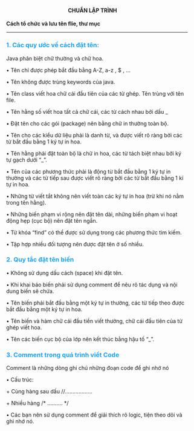 <h4 style="text-align:center;">CHUẨN LẬP TRÌNH</h4>
<ul> <strong>Cách tổ chức và lưu tên flie, thư mục</strong></pl>
<hr>
<h3 style="color:#1aa3ff;">1. Các quy ước về cách đặt tên:</h3>
<p>Java phân biệt chữ thường và chữ hoa.</p>
<p>•	Tên chỉ được phép bắt đầu bằng A-Z, a-z , $ , …</p>
<p>•	Tên không được trùng keywords của java.</p>
<p>•	Tên class viết hoa chữ cái đầu tiên của các từ ghép. Tên trùng với tên file.</p>
<p>•	Tên hằng số viết hoa tất cả chữ cái, các từ cách nhau bởi dấu _</p>
<p>•	Đặt tên cho các gói (package) nên bằng chữ in thường toàn bộ.</p>
<p>•	Tên cho các kiểu dữ liệu phải là danh từ, và được viết rõ ràng bởi các từ bắt đầu bằng 1 ký tự in hoa.</p>
<p>•	Tên hằng phải đặt toàn bộ là chữ in hoa, các từ tách biệt nhau bởi ký tự gạch dưới “_”.</p>
<p>•	Tên của các phương thức phải là động từ bắt đầu bằng 1 ký tự in thường và các từ tiếp sau được viết rõ ràng bởi các từ bắt đầu bằng 1 kí tự in hoa.</p>    
<p>•	Những từ viết tắt không nên viết toàn các ký tự in hoa (trừ khi nó nằm trong tên hằng).</p>
<p>•	Những biến phạm vi rộng nên đặt tên dài, những biến phạm vi hoạt động hẹp (cục bộ) nên đặt tên ngắn.</p>
<p>•	Từ khóa “find” có thể được sử dụng trong các phương thức tìm kiếm.</p>
<p>•	Tập hợp nhiều đối tượng nên được đặt tên ở số nhiều.</p>
<h3 style="color:#1aa3ff;">2.	Quy tắc đặt tên biến</h3>
<p>•	Không sử dụng dấu cách (space) khi đặt tên.</p>
<p>•	Khi khai báo biến phải sử dụng comment để nêu rõ tác dụng và nội dung biến sẽ chứa.</p>
<p>•	Tên biến phải bắt đầu bằng một ký tự in thường, các từ tiếp theo được bắt đầu bằng một ký tự in hoa.</p>
<p>•	Tên biến và hàm chữ cái đầu tiền viết thường, chữ cái đầu tiên của từ ghép viết hoa.</p>
<p>•	Tên các biến cục bộ của lớp nên kết thúc bằng hậu tố “_”.</p>
<h3 style="color:#1aa3ff;">3.	Comment trong quá trình viết Code</h3>
<p>Comment là những dòng ghi chú những đoạn code để ghi nhớ nó</p>
<p>•	Cấu trúc:</p>
<p>+ Cùng hàng sau dấu //………………</p>
<p>+ Nhiều hàng /* ………. */</p>
<p>•	Các bạn nên sử dụng comment để giải thích rõ logic, tiện theo dõi và ghi nhớ nó.</p>

